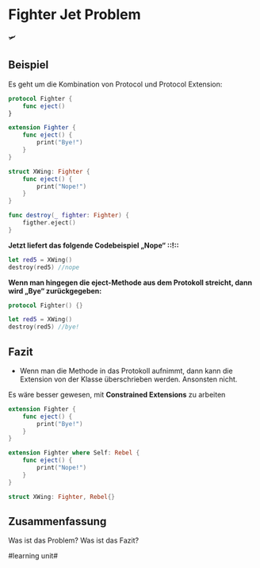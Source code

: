 # Fighter Jet Problem
🛩️

## Beispiel
Es geht um die Kombination von Protocol und Protocol Extension:

```swift
protocol Fighter {
	func eject()
}

extension Fighter {
	func eject() {
		print("Bye!")
	}
}

struct XWing: Fighter {
	func eject() {
		print("Nope!")
	}
}

func destroy(_ fighter: Fighter) {
	figther.eject()
}
```

**Jetzt liefert das folgende Codebeispiel „Nope“ ::!::**

```swift
let red5 = XWing()
destroy(red5) //nope
```

**Wenn man hingegen die eject-Methode aus dem Protokoll streicht, dann wird „Bye“ zurückgegeben:**

```swift
protocol Fighter() {}
```

```swift
let red5 = XWing()
destroy(red5) //bye!
```


## Fazit
- Wenn man die Methode in das Protokoll aufnimmt, dann kann die Extension von der Klasse überschrieben werden. Ansonsten nicht.

Es wäre besser gewesen, mit **Constrained Extensions** zu arbeiten


```swift
extension Fighter {
	func eject() {
		print("Bye!")
	}
}

extension Fighter where Self: Rebel {
	func eject() {
		print("Nope!")
	}
}

struct XWing: Fighter, Rebel{}
```



## Zusammenfassung
Was ist das Problem?
Was ist das Fazit?



#learning unit#